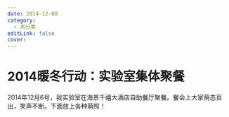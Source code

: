```yaml
---
date: 2014-12-08
category:
  - 未分类
editLink: false
cover: 
---
```



# 2014暖冬行动：实验室集体聚餐     

2014年12月6号，我实验室在海景千禧大酒店自助餐厅聚餐。餐会上大家萌态百出，笑声不断。下面放上各种萌照！


<!-- more -->
